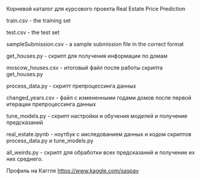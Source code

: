 Корневой каталог для курсового проекта Real Estate Price Prediction

train.csv - the training set

test.csv - the test set

sampleSubmission.csv - a sample submission file in the correct format

get_houses.py - скрипт для получения информации по домам

moscow_houses.csv - итоговый файл после работы скрипта get_houses.py

process_data.py - скрипт препроцессинга данных

changed_years.csv - файл с измененными годами домов после первой итерации препроцессинга данных

tune_models.py - скрипт настройки и обучения моделей и получение предсказаний

real_estate.ipynb - ноутбук с ииследованием данных и кодом скриптов process_data.py и tune_models.py

all_weirds.py - скрипт для обработки всех предсказаний и получение их них среднего.

Профиль на Каггле https://www.kaggle.com/saspav
